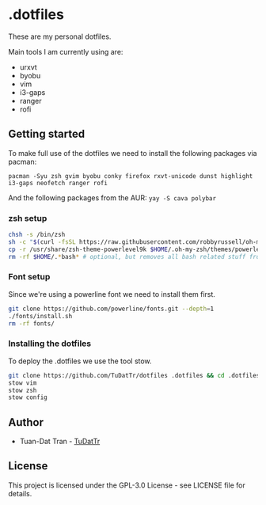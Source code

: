 # .dotfiles

These are my personal dotfiles.

Main tools I am currently using are:

- urxvt
- byobu
- vim
- i3-gaps
- ranger
- rofi

## Getting started

To make full use of the dotfiles we need to install the following packages via pacman:

`pacman -Syu zsh gvim byobu conky firefox rxvt-unicode dunst highlight i3-gaps neofetch ranger rofi`

And the following packages from the AUR:
`yay -S cava polybar`

### zsh setup

```sh
chsh -s /bin/zsh
sh -c "$(curl -fsSL https://raw.githubusercontent.com/robbyrussell/oh-my-zsh/master/tools/install.sh)"
cp -r /usr/share/zsh-theme-powerlevel9k $HOME/.oh-my-zsh/themes/powerlevel9k
rm -rf $HOME/.*bash* # optional, but removes all bash related stuff from the home directory
```

### Font setup

Since we're using a powerline font we need to install them first.

```sh
git clone https://github.com/powerline/fonts.git --depth=1
./fonts/install.sh
rm -rf fonts/
```

### Installing the dotfiles

To deploy the .dotfiles we use the tool stow.

```sh
git clone https://github.com/TuDatTr/dotfiles .dotfiles && cd .dotfiles
stow vim
stow zsh
stow config
```

## Author

- Tuan-Dat Tran - [TuDatTr](https://github.com/TuDatTr/)

## License

This project is licensed under the GPL-3.0 License - see LICENSE file for details.
